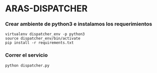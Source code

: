 # ARAS-DISPATCHER
### Crear ambiente de python3 e instalamos los requerimientos
```
virtualenv dispatcher_env -p python3
source dispatcher_env/bin/activate
pip install -r requirements.txt
```
### Correr el servicio
```
python dispatcher.py
```
